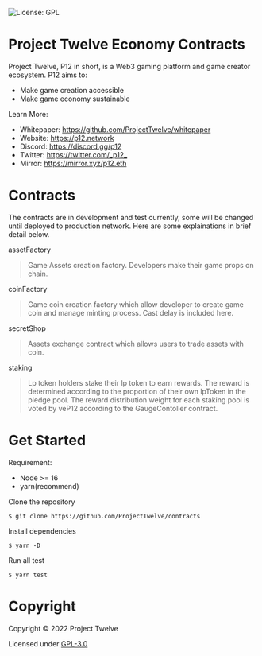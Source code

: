 ![License: GPL](https://img.shields.io/badge/license-GPLv3-blue)

# Project Twelve Economy Contracts

Project Twelve, P12 in short, is a Web3 gaming platform and game creator ecosystem. P12 aims to:

- Make game creation accessible
- Make game economy sustainable

Learn More:

- Whitepaper: <https://github.com/ProjectTwelve/whitepaper>
- Website: <https://p12.network>
- Discord: <https://discord.gg/p12>
- Twitter: <https://twitter.com/_p12_>
- Mirror: <https://mirror.xyz/p12.eth>

# Contracts

The contracts are in development and test currently, some will be changed until deployed to production network. Here are some explainations in brief detail below.

assetFactory

> Game Assets creation factory. Developers make their game props on chain.

coinFactory

> Game coin creation factory which allow developer to create game coin and manage minting process. Cast delay is included here.

secretShop

> Assets exchange contract which allows users to trade assets with coin.

staking

> Lp token holders stake their lp token to earn rewards. The reward is determined according to the proportion of their own lpToken in the pledge pool. The reward distribution weight for each staking pool is voted by veP12 according to the GaugeContoller contract.

# Get Started

Requirement:

- Node >= 16
- yarn(recommend)

Clone the repository

```shell
$ git clone https://github.com/ProjectTwelve/contracts
```

Install dependencies

```shell
$ yarn -D
```

Run all test

```shell
$ yarn test
```

# Copyright

Copyright © 2022 Project Twelve

Licensed under [GPL-3.0](LICENSE)
